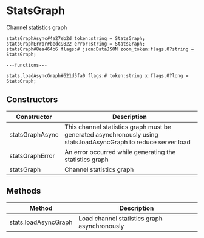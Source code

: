# StatsGraph
Channel statistics graph

```
statsGraphAsync#4a27eb2d token:string = StatsGraph;
statsGraphError#bedc9822 error:string = StatsGraph;
statsGraph#8ea464b6 flags:# json:DataJSON zoom_token:flags.0?string = StatsGraph;

---functions---

stats.loadAsyncGraph#621d5fa0 flags:# token:string x:flags.0?long = StatsGraph;
```

## Constructors
| Constructor | Description |
| ---- | ----------- |
| statsGraphAsync | This channel statistics graph must be generated asynchronously using stats.loadAsyncGraph to reduce server load |
| statsGraphError | An error occurred while generating the statistics graph |
| statsGraph | Channel statistics graph |


## Methods
| Method | Description |
| ---- | ----------- |
| stats.loadAsyncGraph | Load channel statistics graph asynchronously |


